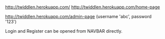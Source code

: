http://twiddlen.herokuapp.com/
http://twiddlen.herokuapp.com/home-page

http://twiddlen.herokuapp.com/admin-page (username 'abc', password '123')

Login and Register can be opened from NAVBAR directly.